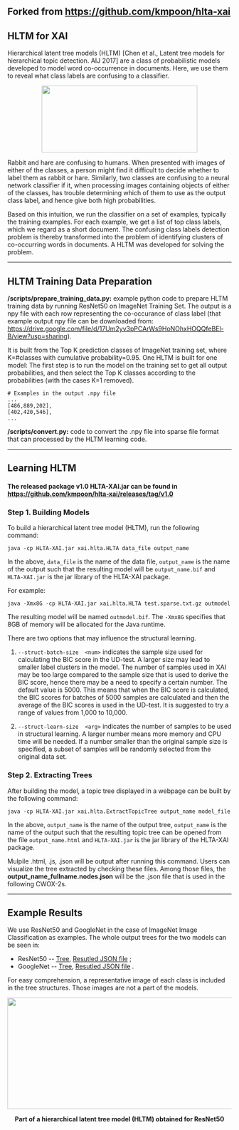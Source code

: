 ## **Forked from https://github.com/kmpoon/hlta-xai**

## HLTM for XAI

Hierarchical latent tree models (HLTM) [Chen et al., Latent tree models for hierarchical topic detection. AIJ 2017] are a class of probabilistic models developed to model word co-occurrence in documents.  Here, we use them to reveal what class labels are confusing to a classifier.

<p align="center">
 <img src="https://user-images.githubusercontent.com/69588181/123727213-e4931980-d8c3-11eb-80a1-04980a363b1e.png" height="150" width="350">

</p>

Rabbit and hare are confusing to humans. When presented with images of either of the classes, a person might find it difficult to decide whether to label them as rabbit or hare. Similarly, two classes are confusing to a neural network classifier if it, when processing images containing objects of either of the classes, has trouble determining which of them to use as the output class label, and hence give both high probabilities. 

Based on this intuition, we run the classifier on a set of examples, typically the training examples. For each example, we get a list of top class labels, which we regard as a short document. The confusing class labels detection problem is thereby transformed into the problem of identifying clusters of co-occurring words in documents. A HLTM was developed for solving the problem.

-----------------------------------------------------------------------------------------------------------------------
## HLTM Training Data Preparation

**/scripts/prepare_training_data.py:**
example python code to prepare HLTM training data by running ResNet50 on ImageNet Training Set. The output is a npy file with each row representing the co-occurance of class label (that example output npy file can be downloaded from: https://drive.google.com/file/d/17Um2yv3pPCArWs9HoNOhxHOQQfeBEl-B/view?usp=sharing).

It is built from the Top K prediction classes of ImageNet training set, where K=#classes with cumulative probability=0.95. One HLTM is built for one model: The first step is to run the model on the training set to get all output probabilities, and then select the Top K classes according to the probabilities (with the cases K=1 removed).


```
# Examples in the output .npy file
...
[486,889,202],
[402,420,546],
...
```

**/scripts/convert.py:**
code to convert the .npy file into sparse file format that can processed by the HLTM learning code. 



-----------------------------------------------------------------------------------------------------------------------
## Learning HLTM
#### The released package v1.0 HLTA-XAI.jar can be found in https://github.com/kmpoon/hlta-xai/releases/tag/v1.0

### Step 1. Building Models 


To build a hierarchical latent tree model (HLTM), run the following command:

```java -cp HLTA-XAI.jar xai.hlta.HLTA data_file output_name```

In the above, `data_file` is the name of the data file, `output_name` is the name of the output such that the resulting model will be `output_name.bif` and `HLTA-XAI.jar` is the jar library of the HLTA-XAI package.

For example:

```java -Xmx8G -cp HLTA-XAI.jar xai.hlta.HLTA test.sparse.txt.gz outmodel```

The resulting model will be named `outmodel.bif`.  The `-Xmx8G` specifies that 8GB of memory will be allocated for the Java runtime.

There are two options that may influence the structural learning.

1. `--struct-batch-size  <num>` indicates the sample size used for calculating the BIC score in the UD-test.  A larger size may lead to smaller label clusters in the model.  The number of samples used in XAI may be too large compared to the sample size that is used to derive the BIC score, hence there may be a need to specify a certain number.  The default value is 5000.  This means that when the BIC score is calculated, the BIC scores for batches of 5000 samples are calculated and then the average of the BIC scores is used in the UD-test.  It is suggested to try a range of values from 1,000 to 10,000.

2. `--struct-learn-size  <arg>` indicates the number of samples to be used in structural learning.  A larger number means more memory and CPU time will be needed.  If a number smaller than the original sample size is specified, a subset of samples will be randomly selected from the original data set.


### Step 2. Extracting Trees

After building the model, a topic tree displayed in a webpage can be built by the following command:

```java -cp HLTA-XAI.jar xai.hlta.ExtractTopicTree output_name model_file```

In the above, `output_name` is the name of the output tree, `output_name` is the name of the output such that the resulting topic tree can be opened from the file `output_name.html` and `HLTA-XAI.jar` is the jar library of the HLTA-XAI package.

Mulpile .html, .js, .json will be output after running this command. Users can visualize the tree extracted by checking these files. Among those files, the **output_name_fullname.nodes.json** will be the .json file that is used in the following CWOX-2s. 

-----------------------------------------------------------------------------------------------------------------------
## Example Results

We use ResNet50 and GoogleNet in the case of ImageNet Image Classification as examples. The whole output trees for the two models can be seen in:

<!-- TOC -->
- ResNet50 -- [Tree](https://vaynexie.github.io/CWOX/resnet50), [Resutled JSON file](https://github.com/vaynexie/CWOX/blob/main/HLTM/result_json/ResNet50.json) ;  
- GoogleNet -- [Tree](https://vaynexie.github.io/CWOX/googlenet), [Resutled JSON file](https://github.com/vaynexie/CWOX/blob/main/HLTM/result_json/GoogleNet.json) .
<!-- TOC -->

For easy comprehension, a representative image of each class is included in the tree structures. Those images are not a part of the models. 

<p align="center">

 <img src="https://user-images.githubusercontent.com/69588181/123727847-e14c5d80-d8c4-11eb-8126-6eddaae6d588.png" height="250" width="700">
</p>
<div align="center">
 <b>Part of a hierarchical latent tree model (HLTM) obtained for ResNet50</b>
</div>
